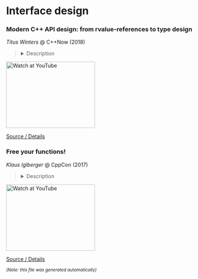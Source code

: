 # Interface design
### Modern C++ API design: from rvalue-references to type design

*Titus Winters* @ C++Now (2018)

> <details><summary>Description</summary>The old rules for C++API design are due for an update &mdash; we made ad hoc changes to design principles in the standard library, but haven't really written down the new ideas. Parameter passing and API design for free functions/member functions is due for a general update, particularly as a result of rvalue-references and reference qualification. How do we express "maybe move" APIs? When do we want reference-qualified overload sets? What does an rvalue-reference qualified non-overloaded method mean? How do we express call once semantics? This talk will focus on modern C++ design from small (choice of passing by value or reference) to large (regular types, reference types, move-only types, etc). We will also introduce a taxonomy of type properties as a means to discuss known-good type design families. </details>

<a href="http://www.youtube.com/watch?feature=player_embedded&v=2UmDvg5xv1U" target="_blank"><img src="http://img.youtube.com/vi/2UmDvg5xv1U/0.jpg" alt="Watch at YouTube" width="240" height="180"></a> 

[Source / Details](https://cppnow2018.sched.com/event/593e9796afdddded34505f1bc066a14e)

### Free your functions!

*Klaus Iglberger* @ CppCon (2017)

> <details><summary>Description</summary>You are devoted to minimize coupling and duplication? You are taking care to maximize cohesion, flexibility, extensibility, encapsulation, testability, and even performance in order to achieve the high goals of (object-oriented) programming? Awesome! But wait: You still favor member functions? Seriously? You have been deceived! You have been praying at the altar of false promises! Shed the shackles of Java philosophy! Free your functions! In this talk I will demonstrate why in C++ free functions should generally be preferred to member functions, and why free functions &mdash; not member functions! &mdash; provide you with all the aforementioned advantages you expect from object-oriented programming. Note, though, that this talk might fundamentally change your perception of C++ and object-oriented programming in general! </details>

<a href="http://www.youtube.com/watch?feature=player_embedded&v=WLDT1lDOsb4" target="_blank"><img src="http://img.youtube.com/vi/WLDT1lDOsb4/0.jpg" alt="Watch at YouTube" width="240" height="180"></a> 

[Source / Details](https://cppcon2017.sched.com/event/BgsL/free-your-functions)

<sub>*(Note: this file was generated automatically)*</sub>